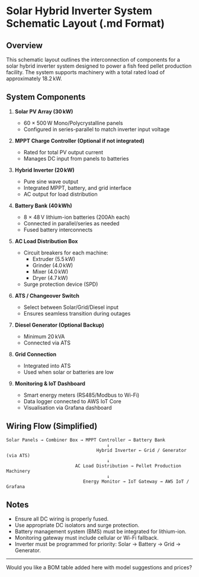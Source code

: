 # Solar Hybrid Inverter System Schematic Layout (.md Format)

## Overview
This schematic layout outlines the interconnection of components for a solar hybrid inverter system designed to power a fish feed pellet production facility. The system supports machinery with a total rated load of approximately 18.2 kW.

## System Components

1. **Solar PV Array (30 kW)**
   - 60 × 500 W Mono/Polycrystalline panels
   - Configured in series-parallel to match inverter input voltage

2. **MPPT Charge Controller (Optional if not integrated)**
   - Rated for total PV output current
   - Manages DC input from panels to batteries

3. **Hybrid Inverter (20 kW)**
   - Pure sine wave output
   - Integrated MPPT, battery, and grid interface
   - AC output for load distribution

4. **Battery Bank (40 kWh)**
   - 8 × 48 V lithium-ion batteries (200Ah each)
   - Connected in parallel/series as needed
   - Fused battery interconnects

5. **AC Load Distribution Box**
   - Circuit breakers for each machine:
     - Extruder (5.5 kW)
     - Grinder (4.0 kW)
     - Mixer (4.0 kW)
     - Dryer (4.7 kW)
   - Surge protection device (SPD)

6. **ATS / Changeover Switch**
   - Select between Solar/Grid/Diesel input
   - Ensures seamless transition during outages

7. **Diesel Generator (Optional Backup)**
   - Minimum 20 kVA
   - Connected via ATS

8. **Grid Connection**
   - Integrated into ATS
   - Used when solar or batteries are low

9. **Monitoring & IoT Dashboard**
   - Smart energy meters (RS485/Modbus to Wi-Fi)
   - Data logger connected to AWS IoT Core
   - Visualisation via Grafana dashboard

## Wiring Flow (Simplified)

```plaintext
Solar Panels → Combiner Box → MPPT Controller → Battery Bank
                                      ↓
                                  Hybrid Inverter ← Grid / Generator (via ATS)
                                      ↓
                          AC Load Distribution → Pellet Production Machinery
                                      ↓
                             Energy Monitor → IoT Gateway → AWS IoT / Grafana
```

## Notes
- Ensure all DC wiring is properly fused.
- Use appropriate DC isolators and surge protection.
- Battery management system (BMS) must be integrated for lithium-ion.
- Monitoring gateway must include cellular or Wi-Fi fallback.
- Inverter must be programmed for priority: Solar → Battery → Grid → Generator.

---

Would you like a BOM table added here with model suggestions and prices?
